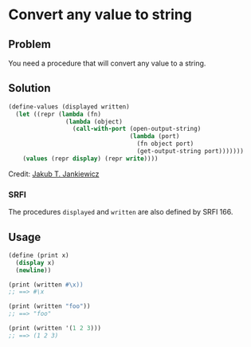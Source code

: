 # Convert any value to string

## Problem

You need a procedure that will convert any value to a string.

## Solution

```Scheme
(define-values (displayed written)
  (let ((repr (lambda (fn)
                (lambda (object)
                  (call-with-port (open-output-string)
                                  (lambda (port)
                                    (fn object port)
                                    (get-output-string port)))))))
    (values (repr display) (repr write))))
```

Credit: [Jakub T. Jankiewicz](https://jcubic.pl/me)

### SRFI

The procedures `displayed` and `written` are also defined by SRFI 166.

## Usage

```Scheme
(define (print x)
  (display x)
  (newline))

(print (written #\x))
;; ==> #\x

(print (written "foo"))
;; ==> "foo"

(print (written '(1 2 3)))
;; ==> (1 2 3)
```
